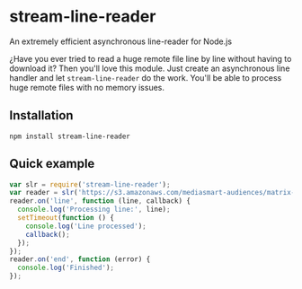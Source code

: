 # stream-line-reader
An extremely efficient asynchronous line-reader for Node.js

¿Have you ever tried to read a huge remote file line by line without having to download it? Then you'll love this module.
Just create an asynchronous line handler and let `stream-line-reader` do the work. You'll be able to process huge remote files with no memory issues.

## Installation

```
npm install stream-line-reader
```

## Quick example

```javascript
var slr = require('stream-line-reader');
var reader = slr('https://s3.amazonaws.com/mediasmart-audiences/matrix-testing/mediasmart/8djtgid9yhypggydma5xfehhm.txt');
reader.on('line', function (line, callback) {
  console.log('Processing line:', line);
  setTimeout(function () {
    console.log('Line processed');
    callback();
  });
});
reader.on('end', function (error) {
  console.log('Finished');
});
```
